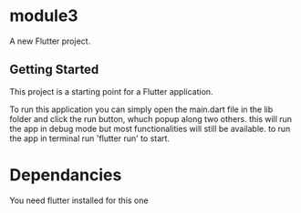 # module3

A new Flutter project.

## Getting Started

This project is a starting point for a Flutter application.

To run this application you can simply open the main.dart file in the lib folder and click the run button, whuch popup along two others.
this will run the app in debug mode but most functionalities will still be available.
to run the app in terminal run 'flutter run' to start.

# Dependancies
You need flutter installed for this one
